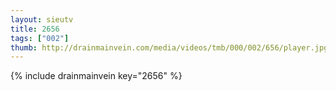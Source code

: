 ```yaml
--- 
layout: sieutv
title: 2656
tags: ["002"]
thumb: http://drainmainvein.com/media/videos/tmb/000/002/656/player.jpg
---
```

{% include drainmainvein key="2656" %} 
